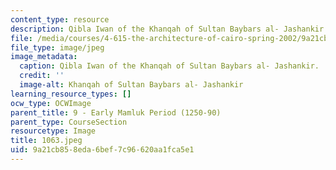 ```yaml
---
content_type: resource
description: Qibla Iwan of the Khanqah of Sultan Baybars al- Jashankir.
file: /media/courses/4-615-the-architecture-of-cairo-spring-2002/9a21cb858eda6bef7c96620aa1fca5e1_1063.jpeg
file_type: image/jpeg
image_metadata:
  caption: Qibla Iwan of the Khanqah of Sultan Baybars al- Jashankir.
  credit: ''
  image-alt: Khanqah of Sultan Baybars al- Jashankir
learning_resource_types: []
ocw_type: OCWImage
parent_title: 9 - Early Mamluk Period (1250-90)
parent_type: CourseSection
resourcetype: Image
title: 1063.jpeg
uid: 9a21cb85-8eda-6bef-7c96-620aa1fca5e1
---
```

